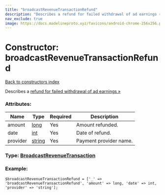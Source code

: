 ```yaml
---
title: "broadcastRevenueTransactionRefund"
description: "Describes a refund for failed withdrawal of ad earnings »"
nav_exclude: true
image: https://docs.madelineproto.xyz/favicons/android-chrome-256x256.png
---
```

# Constructor: broadcastRevenueTransactionRefund  
[Back to constructors index](/API_docs/constructors/index.html)



Describes a [refund for failed withdrawal of ad earnings »](https://core.telegram.org/api/revenue#withdrawing-revenue)

### Attributes:

| Name     |    Type       | Required | Description |
|----------|---------------|----------|-------------|
|amount|[long](/API_docs/types/long.html) | Yes|Amount refunded.|
|date|[int](/API_docs/types/int.html) | Yes|Date of refund.|
|provider|[string](/API_docs/types/string.html) | Yes|Payment provider name.|



### Type: [BroadcastRevenueTransaction](/API_docs/types/BroadcastRevenueTransaction.html)


### Example:

```
$broadcastRevenueTransactionRefund = ['_' => 'broadcastRevenueTransactionRefund', 'amount' => long, 'date' => int, 'provider' => 'string'];
```  
